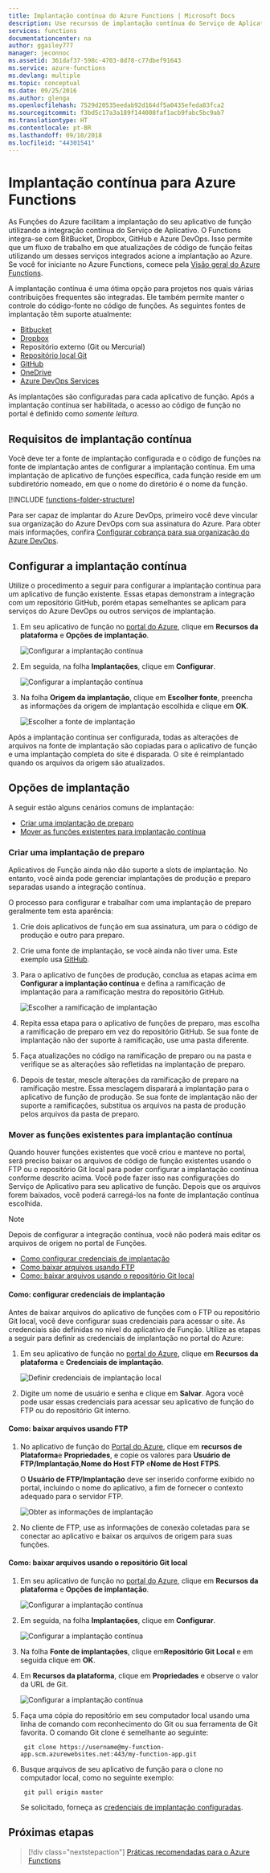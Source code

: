 ```yaml
---
title: Implantação contínua do Azure Functions | Microsoft Docs
description: Use recursos de implantação contínua do Serviço de Aplicativo do Azure para publicar seu Azure Functions.
services: functions
documentationcenter: na
author: ggailey777
manager: jeconnoc
ms.assetid: 361daf37-598c-4703-8d78-c77dbef91643
ms.service: azure-functions
ms.devlang: multiple
ms.topic: conceptual
ms.date: 09/25/2016
ms.author: glenga
ms.openlocfilehash: 7529d20535eedab92d164df5a0435efeda83fca2
ms.sourcegitcommit: f3bd5c17a3a189f144008faf1acb9fabc5bc9ab7
ms.translationtype: HT
ms.contentlocale: pt-BR
ms.lasthandoff: 09/10/2018
ms.locfileid: "44301541"
---
```

# <a name="continuous-deployment-for-azure-functions"></a>Implantação contínua para Azure Functions
As Funções do Azure facilitam a implantação do seu aplicativo de função utilizando a integração contínua do Serviço de Aplicativo. O Functions integra-se com BitBucket, Dropbox, GitHub e Azure DevOps. Isso permite que um fluxo de trabalho em que atualizações de código de função feitas utilizando um desses serviços integrados acione a implantação ao Azure. Se você for iniciante no Azure Functions, comece pela [Visão geral do Azure Functions](functions-overview.md).

A implantação contínua é uma ótima opção para projetos nos quais várias contribuições frequentes são integradas. Ele também permite manter o controle do código-fonte no código de funções. As seguintes fontes de implantação têm suporte atualmente:

* [Bitbucket](https://bitbucket.org/)
* [Dropbox](https://www.dropbox.com/)
* Repositório externo (Git ou Mercurial)
* [Repositório local Git](../app-service/app-service-deploy-local-git.md)
* [GitHub](https://github.com)
* [OneDrive](https://onedrive.live.com/)
* [Azure DevOps Services](https://www.visualstudio.com/team-services/)

As implantações são configuradas para cada aplicativo de função. Após a implantação contínua ser habilitada, o acesso ao código de função no portal é definido como *somente leitura*.

## <a name="continuous-deployment-requirements"></a>Requisitos de implantação contínua

Você deve ter a fonte de implantação configurada e o código de funções na fonte de implantação antes de configurar a implantação contínua. Em uma implantação de aplicativo de funções específica, cada função reside em um subdiretório nomeado, em que o nome do diretório é o nome da função.  

[!INCLUDE [functions-folder-structure](../../includes/functions-folder-structure.md)]

Para ser capaz de implantar do Azure DevOps, primeiro você deve vincular sua organização do Azure DevOps com sua assinatura do Azure. Para obter mais informações, confira [Configurar cobrança para sua organização do Azure DevOps](https://docs.microsoft.com/azure/devops/organizations/billing/set-up-billing-for-your-organization-vs?view=vsts#set-up-billing-via-the-azure-portal).

## <a name="set-up-continuous-deployment"></a>Configurar a implantação contínua
Utilize o procedimento a seguir para configurar a implantação contínua para um aplicativo de função existente. Essas etapas demonstram a integração com um repositório GitHub, porém etapas semelhantes se aplicam para serviços do Azure DevOps ou outros serviços de implantação.

1. Em seu aplicativo de função no [portal do Azure](https://portal.azure.com), clique em **Recursos da plataforma** e **Opções de implantação**. 
   
    ![Configurar a implantação contínua](./media/functions-continuous-deployment/setup-deployment.png)
 
2. Em seguida, na folha **Implantações**, clique em **Configurar**.
 
    ![Configurar a implantação contínua](./media/functions-continuous-deployment/setup-deployment-1.png)
   
2. Na folha **Origem da implantação**, clique em **Escolher fonte**, preencha as informações da origem de implantação escolhida e clique em **OK**.
   
    ![Escolher a fonte de implantação](./media/functions-continuous-deployment/choose-deployment-source.png)

Após a implantação contínua ser configurada, todas as alterações de arquivos na fonte de implantação são copiadas para o aplicativo de função e uma implantação completa do site é disparada. O site é reimplantado quando os arquivos da origem são atualizados.

## <a name="deployment-options"></a>Opções de implantação

A seguir estão alguns cenários comuns de implantação:

- [Criar uma implantação de preparo](#staging)
- [Mover as funções existentes para implantação contínua](#existing)

<a name="staging"></a>
### <a name="create-a-staging-deployment"></a>Criar uma implantação de preparo

Aplicativos de Função ainda não dão suporte a slots de implantação. No entanto, você ainda pode gerenciar implantações de produção e preparo separadas usando a integração contínua.

O processo para configurar e trabalhar com uma implantação de preparo geralmente tem esta aparência:

1. Crie dois aplicativos de função em sua assinatura, um para o código de produção e outro para preparo. 

2. Crie uma fonte de implantação, se você ainda não tiver uma. Este exemplo usa [GitHub].

3. Para o aplicativo de funções de produção, conclua as etapas acima em **Configurar a implantação contínua** e defina a ramificação de implantação para a ramificação mestra do repositório GitHub.
   
    ![Escolher a ramificação de implantação](./media/functions-continuous-deployment/choose-deployment-branch.png)

4. Repita essa etapa para o aplicativo de funções de preparo, mas escolha a ramificação de preparo em vez do repositório GitHub. Se sua fonte de implantação não der suporte à ramificação, use uma pasta diferente.
    
5. Faça atualizações no código na ramificação de preparo ou na pasta e verifique se as alterações são refletidas na implantação de preparo.

6. Depois de testar, mescle alterações da ramificação de preparo na ramificação mestre. Essa mesclagem disparará a implantação para o aplicativo de função de produção. Se sua fonte de implantação não der suporte a ramificações, substitua os arquivos na pasta de produção pelos arquivos da pasta de preparo.

<a name="existing"></a>
### <a name="move-existing-functions-to-continuous-deployment"></a>Mover as funções existentes para implantação contínua
Quando houver funções existentes que você criou e manteve no portal, será preciso baixar os arquivos de código de função existentes usando o FTP ou o repositório Git local para poder configurar a implantação contínua conforme descrito acima. Você pode fazer isso nas configurações do Serviço de Aplicativo para seu aplicativo de função. Depois que os arquivos forem baixados, você poderá carregá-los na fonte de implantação contínua escolhida.

> [!NOTE]
> Depois de configurar a integração contínua, você não poderá mais editar os arquivos de origem no portal de Funções.

- [Como configurar credenciais de implantação](#credentials)
- [Como baixar arquivos usando FTP](#downftp)
- [Como: baixar arquivos usando o repositório Git local](#downgit)

<a name="credentials"></a>
#### <a name="how-to-configure-deployment-credentials"></a>Como: configurar credenciais de implantação
Antes de baixar arquivos do aplicativo de funções com o FTP ou repositório Git local, você deve configurar suas credenciais para acessar o site. As credenciais são definidas no nível do aplicativo de Função. Utilize as etapas a seguir para definir as credenciais de implantação no portal do Azure:

1. Em seu aplicativo de função no [portal do Azure](https://portal.azure.com), clique em **Recursos da plataforma** e **Credenciais de implantação**.
   
    ![Definir credenciais de implantação local](./media/functions-continuous-deployment/setup-deployment-credentials.png)

2. Digite um nome de usuário e senha e clique em **Salvar**. Agora você pode usar essas credenciais para acessar seu aplicativo de função do FTP ou do repositório Git interno.

<a name="downftp"></a>
#### <a name="how-to-download-files-using-ftp"></a>Como: baixar arquivos usando FTP

1. No aplicativo de função do [Portal do Azure](https://portal.azure.com), clique em **recursos de Plataforma**e **Propriedades**, e copie os valores para **Usuário de FTP/Implantação**,**Nome do Host FTP** e**Nome de Host FTPS**.  

    O **Usuário de FTP/Implantação** deve ser inserido conforme exibido no portal, incluindo o nome do aplicativo, a fim de fornecer o contexto adequado para o servidor FTP.
   
    ![Obter as informações de implantação](./media/functions-continuous-deployment/get-deployment-credentials.png)

2. No cliente de FTP, use as informações de conexão coletadas para se conectar ao aplicativo e baixar os arquivos de origem para suas funções.

<a name="downgit"></a>
#### <a name="how-to-download-files-using-a-local-git-repository"></a>Como: baixar arquivos usando o repositório Git local

1. Em seu aplicativo de função no [portal do Azure](https://portal.azure.com), clique em **Recursos da plataforma** e **Opções de implantação**. 
   
    ![Configurar a implantação contínua](./media/functions-continuous-deployment/setup-deployment.png)
 
2. Em seguida, na folha **Implantações**, clique em **Configurar**.
 
    ![Configurar a implantação contínua](./media/functions-continuous-deployment/setup-deployment-1.png)
   
2. Na folha **Fonte de implantações**, clique em**Repositório Git Local** e em seguida clique em **OK**.

3. Em **Recursos da plataforma**, clique em **Propriedades** e observe o valor da URL de Git. 
   
    ![Configurar a implantação contínua](./media/functions-continuous-deployment/get-local-git-deployment-url.png)

4. Faça uma cópia do repositório em seu computador local usando uma linha de comando com reconhecimento do Git ou sua ferramenta de Git favorita. O comando Git clone é semelhante ao seguinte:
   
        git clone https://username@my-function-app.scm.azurewebsites.net:443/my-function-app.git

5. Busque arquivos de seu aplicativo de função para o clone no computador local, como no seguinte exemplo:
   
        git pull origin master
   
    Se solicitado, forneça as [credenciais de implantação configuradas](#credentials).  

[GitHub]: https://github.com/

## <a name="next-steps"></a>Próximas etapas

> [!div class="nextstepaction"]
> [Práticas recomendadas para o Azure Functions](functions-best-practices.md)
